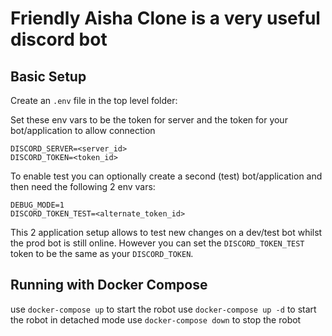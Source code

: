 # Friendly Aisha Clone is a very useful discord bot

## Basic Setup

Create an `.env` file in the top level folder:

Set these env vars to be the token for server and the token for your bot/application to allow connection
```
DISCORD_SERVER=<server_id>
DISCORD_TOKEN=<token_id>
```

To enable test you can optionally create a second (test) bot/application and then need the following 2 env vars:
```
DEBUG_MODE=1
DISCORD_TOKEN_TEST=<alternate_token_id>
```

This 2 application setup allows to test new changes on a dev/test bot whilst the prod bot is still online.
However you can set the `DISCORD_TOKEN_TEST` token to be the same as your `DISCORD_TOKEN`.

## Running with Docker Compose

use `docker-compose up` to start the robot
use `docker-compose up -d` to start the robot in detached mode
use `docker-compose down` to stop the robot
